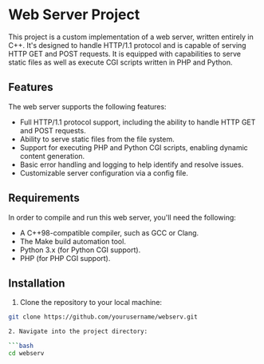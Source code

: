 # Web Server Project

This project is a custom implementation of a web server, written entirely in C++. It's designed to handle HTTP/1.1 protocol and is capable of serving HTTP GET and POST requests. It is equipped with capabilities to serve static files as well as execute CGI scripts written in PHP and Python.

## Features

The web server supports the following features:

- Full HTTP/1.1 protocol support, including the ability to handle HTTP GET and POST requests.
- Ability to serve static files from the file system.
- Support for executing PHP and Python CGI scripts, enabling dynamic content generation.
- Basic error handling and logging to help identify and resolve issues.
- Customizable server configuration via a config file.

## Requirements

In order to compile and run this web server, you'll need the following:

- A C++98-compatible compiler, such as GCC or Clang.
- The Make build automation tool.
- Python 3.x (for Python CGI support).
- PHP (for PHP CGI support).

## Installation

1. Clone the repository to your local machine:

```bash
git clone https://github.com/yourusername/webserv.git

2. Navigate into the project directory:

```bash
cd webserv

